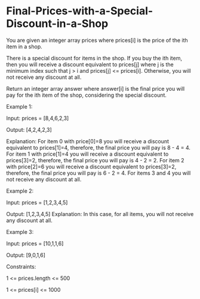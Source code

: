 # Final-Prices-with-a-Special-Discount-in-a-Shop

You are given an integer array prices where prices[i] is the price of the ith item in a shop.

There is a special discount for items in the shop. If you buy the ith item, then you will receive a discount equivalent to prices[j] where j is the minimum index such that j > i and prices[j] <= prices[i]. Otherwise, you will not receive any discount at all.

Return an integer array answer where answer[i] is the final price you will pay for the ith item of the shop, considering the special discount.


Example 1:

Input: prices = [8,4,6,2,3]

Output: [4,2,4,2,3]

Explanation: 
For item 0 with price[0]=8 you will receive a discount equivalent to prices[1]=4, therefore, the final price you will pay is 8 - 4 = 4.
For item 1 with price[1]=4 you will receive a discount equivalent to prices[3]=2, therefore, the final price you will pay is 4 - 2 = 2.
For item 2 with price[2]=6 you will receive a discount equivalent to prices[3]=2, therefore, the final price you will pay is 6 - 2 = 4.
For items 3 and 4 you will not receive any discount at all.


Example 2:

Input: prices = [1,2,3,4,5]

Output: [1,2,3,4,5]
Explanation: In this case, for all items, you will not receive any discount at all.



Example 3:

Input: prices = [10,1,1,6]

Output: [9,0,1,6]
 

Constraints:

1 <= prices.length <= 500

1 <= prices[i] <= 1000

